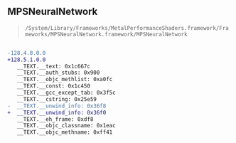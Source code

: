 ## MPSNeuralNetwork

> `/System/Library/Frameworks/MetalPerformanceShaders.framework/Frameworks/MPSNeuralNetwork.framework/MPSNeuralNetwork`

```diff

-128.4.8.0.0
+128.5.1.0.0
   __TEXT.__text: 0x1c667c
   __TEXT.__auth_stubs: 0x900
   __TEXT.__objc_methlist: 0xa0fc
   __TEXT.__const: 0x1c450
   __TEXT.__gcc_except_tab: 0x3f5c
   __TEXT.__cstring: 0x25e59
-  __TEXT.__unwind_info: 0x36f8
+  __TEXT.__unwind_info: 0x36f0
   __TEXT.__eh_frame: 0xdf8
   __TEXT.__objc_classname: 0x1eac
   __TEXT.__objc_methname: 0xff41

```
